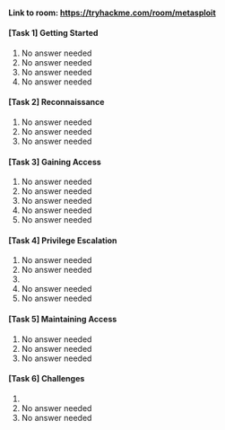 #### Link to room: https://tryhackme.com/room/metasploit 

#### [Task 1] Getting Started
   1. No answer needed
   2. No answer needed
   3. No answer needed
   4. No answer needed

#### [Task 2] Reconnaissance 
   1. No answer needed
   2. No answer needed
   3. No answer needed

#### [Task 3] Gaining Access 
   1. No answer needed
   2. No answer needed
   3. No answer needed
   4. No answer needed
   5. No answer needed

#### [Task 4] Privilege Escalation
   1. No answer needed
   2. No answer needed
   3.
   4. No answer needed
   5. No answer needed
   
#### [Task 5] Maintaining Access
   1. No answer needed
   2. No answer needed
   3. No answer needed
   
#### [Task 6] Challenges
   1.
   2. No answer needed
   3. No answer needed
